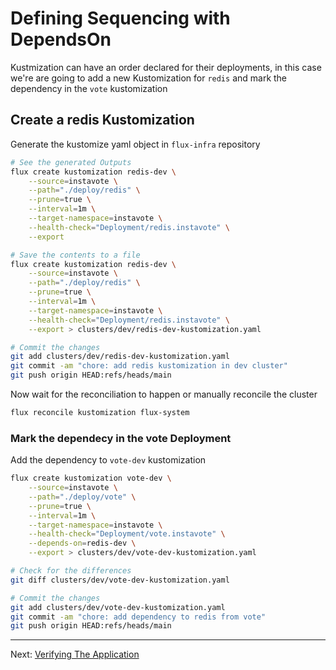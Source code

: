 # Defining Sequencing with DependsOn

Kustmization can have an order declared for their deployments, in this case
we're are going to add a new Kustomization for `redis` and mark the dependency
in the `vote` kustomization

## Create a redis Kustomization

Generate the kustomize yaml object in `flux-infra` repository

```sh
# See the generated Outputs
flux create kustomization redis-dev \
    --source=instavote \
    --path="./deploy/redis" \
    --prune=true \
    --interval=1m \
    --target-namespace=instavote \
    --health-check="Deployment/redis.instavote" \
    --export

# Save the contents to a file
flux create kustomization redis-dev \
    --source=instavote \
    --path="./deploy/redis" \
    --prune=true \
    --interval=1m \
    --target-namespace=instavote \
    --health-check="Deployment/redis.instavote" \
    --export > clusters/dev/redis-dev-kustomization.yaml

# Commit the changes
git add clusters/dev/redis-dev-kustomization.yaml
git commit -am "chore: add redis kustomization in dev cluster"
git push origin HEAD:refs/heads/main
```

Now wait for the reconciliation to happen or manually reconcile the cluster

```sh
flux reconcile kustomization flux-system
```

### Mark the dependecy in the vote Deployment

Add the dependency to `vote-dev` kustomization

```sh
flux create kustomization vote-dev \
    --source=instavote \
    --path="./deploy/vote" \
    --prune=true \
    --interval=1m \
    --target-namespace=instavote \
    --health-check="Deployment/vote.instavote" \
    --depends-on=redis-dev \
    --export > clusters/dev/vote-dev-kustomization.yaml

# Check for the differences
git diff clusters/dev/vote-dev-kustomization.yaml

# Commit the changes
git add clusters/dev/vote-dev-kustomization.yaml
git commit -am "chore: add dependency to redis from vote"
git push origin HEAD:refs/heads/main
```

---
Next: [Verifying The Application](./10-Verifying-The-Application.md)
